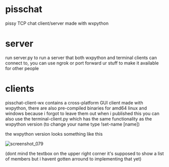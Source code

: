 # pisschat
pissy TCP chat client/server made with wxpython

# server
run server.py to run a server that both wxpython and terminal clients can connect to, you can use ngrok or port forward ur stuff to make it available for other people

# clients
pisschat-client-wx contains a cross-platform GUI client made with wxpython, there are also pre-compiled binaries for amd64 linux and windows because i forgot to leave them out when i published this
you can also use the terminal-client.py which has the same functionality as the wxpython version (to change your name type !set-name \[name])

the wxpython version looks something like this

![screenshot_079](https://user-images.githubusercontent.com/86350819/206936861-8fac56fd-b234-4e2a-869b-511c6b8aa2ff.png)

(dont mind the textbox on the upper right corner it's supposed to show a list of members but i havent gotten arround to implementing that yet)
